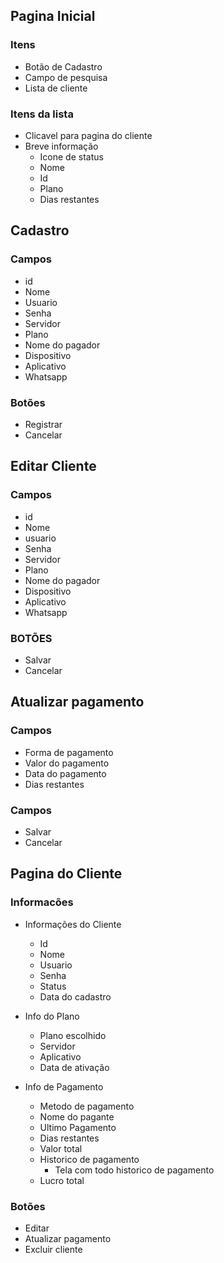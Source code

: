 ## Pagina Inicial
### Itens
- Botão de Cadastro
- Campo de pesquisa
- Lista de cliente
### Itens da lista
- Clicavel para pagina do cliente
- Breve informação
	- Icone de status
	- Nome
	- Id
	- Plano
	- Dias restantes

## Cadastro
### Campos
- id
- Nome
- Usuario
- Senha
- Servidor
- Plano
- Nome do pagador
- Dispositivo
- Aplicativo
- Whatsapp
### Botões
- Registrar
- Cancelar

## Editar Cliente
### Campos
- id
- Nome
- usuario
- Senha
- Servidor
- Plano
- Nome do pagador
- Dispositivo
- Aplicativo
- Whatsapp
### BOTÕES
- Salvar
- Cancelar

## Atualizar pagamento

### Campos
- Forma de pagamento
- Valor do pagamento
- Data do pagamento
- Dias restantes
### Campos
- Salvar
- Cancelar

## Pagina do Cliente
### Informacões
- Informações do Cliente
	- Id
	- Nome
	- Usuario
	- Senha
	- Status
	- Data do cadastro

- Info do Plano
	- Plano escolhido
	- Servidor
	- Aplicativo
	- Data de ativação

- Info de Pagamento
	- Metodo de pagamento
	- Nome do pagante
	- Ultimo Pagamento
	- Dias restantes
	- Valor total
	- Historico de pagamento
		- Tela com todo historico de pagamento
	- Lucro total
### Botões
- Editar
- Atualizar pagamento
- Excluir cliente